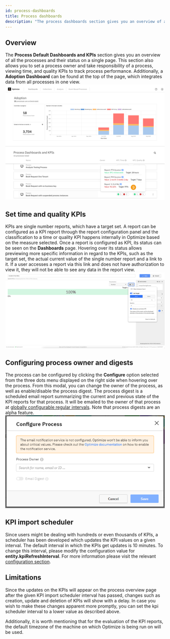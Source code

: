 ```yaml
---
id: process-dashboards
title: Process dashboards
description: "The process dashboards section gives you an overview of all the processes and their status on a single page."
---
```


## Overview

The **Process Default Dashboards and KPIs** section gives you an overview of all the processes and their status on a single page.
This section also allows you to set a process owner and take responsibility of a process, viewing time, and quality KPIs to track process performance. Additionally, a **Adoption Dashboard** can be found at the top of the page, which integrates data from all processes in one view.
![Processes page](./img/processOverview.png)

## Set time and quality KPIs

KPIs are single number reports, which have a target set. A report can be configured as a KPI report through the report configuration panel and the classification to a time or quality KPI happens internally in Optimize based on the measure selected.
Once a report is configured as KPI, its status can be seen on the **Dashboards** page. Hovering over its status allows previewing more specific information in regard to the KPIs, such as the target set, the actual current value of the single number report and a link to it. If a user accesses a report via this link and does not have authorization to view it, they will not be able to see any data in the report view.
![Set time and quality KPIs](./img/kpiConfiguration.png)

## Configuring process owner and digests

The process can be configured by clicking the **Configure** option selected from the three dots menu displayed on the right side when hovering over the process. From this modal, you can change the owner of the process, as well as enable/disable the process digest. The process digest is a scheduled email report summarizing the current and previous state of the KPI reports for that process. It will be emailed to the owner of that process at [globally configurable regular intervals](/self-managed/optimize-deployment/configuration/system-configuration.md#digest). Note that process digests are an alpha feature.
![Configure Process](./img/configureProcess.png)

## KPI import scheduler

Since users might be dealing with hundreds or even thousands of KPIs, a scheduler has been developed which updates the KPI values on a given interval. The default interval in which the KPIs get updates is 10 minutes.
To change this interval, please modify the configuration value for **entity.kpiRefreshInterval**. For more information please visit the relevant [configuration section](/self-managed/optimize-deployment/configuration/system-configuration.md).

## Limitations

Since the updates on the KPIs will appear on the process overview page after the given KPI import scheduler interval has passed, changes such as creation, update and deletion of KPIs will show with a delay. In case you wish to make these changes apparent more promptly, you can set the kpi scheduler interval to a lower value as described above.

Additionally, it is worth mentioning that for the evaluation of the KPI reports, the default timezone of the machine on which Optimize is being run on will be used.

